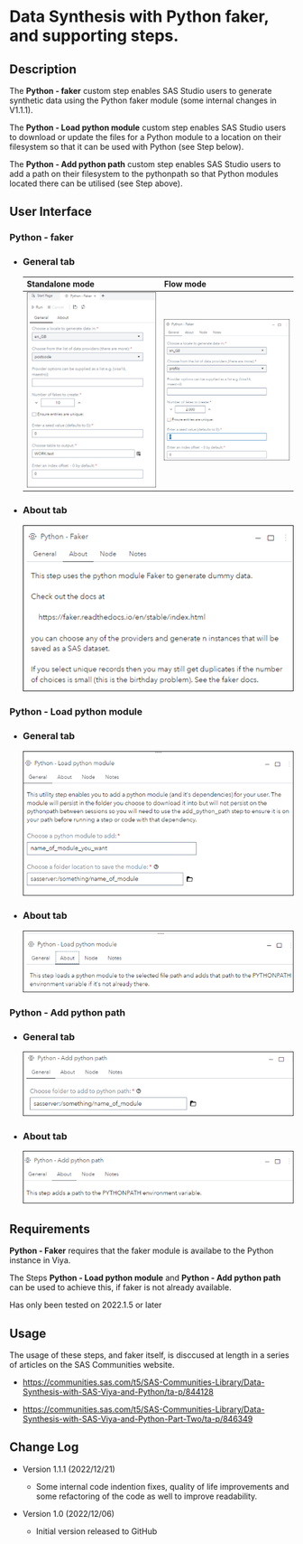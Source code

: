 # Data Synthesis with Python faker, and supporting steps. 

## Description

The **Python - faker** custom step enables SAS Studio users to generate synthetic data using the Python faker module (some internal changes in V1.1.1).

The **Python - Load python module** custom step enables SAS Studio users to download or update the files for a Python module to a location on their filesystem so that it can be used with Python (see Step below).

The **Python - Add python path** custom step enables SAS Studio users to add a path on their filesystem to the pythonpath so that Python modules located there can be utilised (see Step above).

## User Interface

### Python - faker

* ### General tab ###

   | Standalone mode | Flow mode |
   | --- | --- |                  
   | ![](img/Python_-_Faker-StandaAlone-tabGeneral.png) | ![](img/Python_-_Faker-tabGeneral.png) |

* ### About tab ###

   ![](img/Python_-_Faker-tabAbout.png)

### Python - Load python module

* ### General tab ###

   ![](img/Python_-_Load_python_module-tabGeneral.png)

* ### About tab ###

   ![](img/Python_-_Load_python_module-tabAbout.png)

### Python - Add python path

* ### General tab ###

   ![](img/Python_-_Add_python_path-tabGeneral.png)

* ### About tab ###

   ![](img/Python_-_Add_python_path-tabAbout.png)

## Requirements

**Python - Faker** requires that the faker module is availabe to the Python instance in Viya.

The Steps  **Python - Load python module** and **Python - Add python path** can be used to achieve this, if faker is not already available.

Has only been tested on 2022.1.5 or later


## Usage

The usage of these steps, and faker itself, is disccused at length in a series of articles on the SAS Communities website.

* https://communities.sas.com/t5/SAS-Communities-Library/Data-Synthesis-with-SAS-Viya-and-Python/ta-p/844128

* https://communities.sas.com/t5/SAS-Communities-Library/Data-Synthesis-with-SAS-Viya-and-Python-Part-Two/ta-p/846349

## Change Log

* Version 1.1.1 (2022/12/21)
  * Some internal code indention fixes, quality of life improvements and some refactoring of the code as well to improve readability.
  
* Version 1.0 (2022/12/06)
  * Initial version released to GitHub
